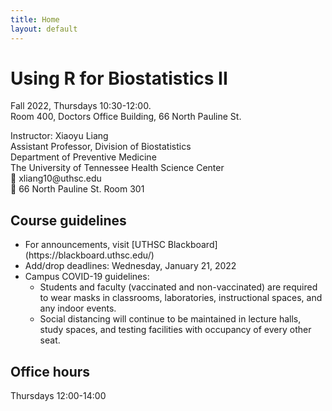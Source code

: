 ```yaml
---
title: Home
layout: default
---
```


# Using R for Biostatistics II

<p>
    Fall 2022, Thursdays 10:30-12:00.
    <br>
    Room 400, Doctors Office Building, 66 North Pauline St. 
</p>

<p class="address">
    Instructor: Xiaoyu Liang
    <br>
    Assistant Professor, Division of Biostatistics
    <br>
    Department of Preventive Medicine 
    <br>
    The University of Tennessee Health Science Center
    <br>
    📧 xliang10@uthsc.edu
    <br>
    💼 66 North Pauline St. Room 301
</p>

<!--{% include figure.html img="uidaho-workshop.jpg" alt="intro image here" caption="Library workshop" width="75%" %}-->

## Course guidelines
<ul class="roman">
 <li>For announcements, visit [UTHSC Blackboard](https://blackboard.uthsc.edu/)</li>
 <li>Add/drop deadlines: Wednesday, January 21, 2022</li>
  <li>Campus COVID-19 guidelines:
 <ul class="square">
  <li>Students and faculty (vaccinated and non-vaccinated) are required to wear masks in classrooms, laboratories, instructional spaces, and any indoor events.</li>
  <li>Social distancing will continue to be maintained in lecture halls, study spaces, and testing facilities with occupancy of every other seat.</li>
 </ul>
 </li>
</ul>

## Office hours
Thursdays 12:00-14:00 

<!--*See also:* [workshop-template](https://evanwill.github.io/workshop-template/), original minimal version.-->

<!--{% include toc.html %}-->

<!--Hosted by [University of Idaho Library](http://www.lib.uidaho.edu/), {{ site.pub_year }}.-->

<!-- ------ -->

<!--{% include template/credits.html %}-->
